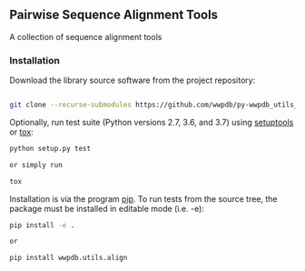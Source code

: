 
## Pairwise Sequence Alignment Tools

A collection of sequence alignment tools

### Installation

Download the library source software from the project repository:

```bash

git clone --recurse-submodules https://github.com/wwpdb/py-wwpdb_utils_align.git

```

Optionally, run test suite (Python versions 2.7, 3.6, and 3.7) using
[setuptools](https://setuptools.readthedocs.io/en/latest/) or
[tox](http://tox.readthedocs.io/en/latest/example/platform.html):

```bash
python setup.py test

or simply run

tox
```

Installation is via the program [pip](https://pypi.python.org/pypi/pip).  To run tests
from the source tree, the package must be installed in editable mode (i.e. -e):

```bash
pip install -e .

or

pip install wwpdb.utils.align

```